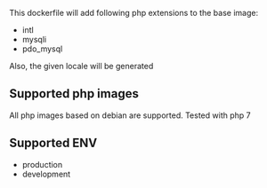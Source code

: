 This dockerfile will add following php extensions to the base image:
* intl
* mysqli
* pdo_mysql

Also, the given locale will be generated

## Supported php images
All php images based on debian are supported. Tested with php 7

## Supported ENV
* production
* development

